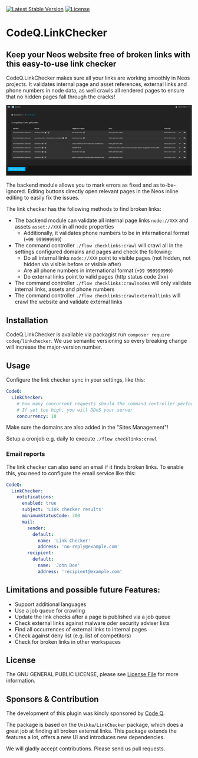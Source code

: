 [![Latest Stable Version](https://poser.pugx.org/codeq/linkchecker/v/stable)](https://packagist.org/packages/codeq/linkchecker)
[![License](https://poser.pugx.org/codeq/linkchecker/license)](LICENSE)

# CodeQ.LinkChecker

## Keep your Neos website free of broken links with this easy-to-use link checker

CodeQ.LinkChecker makes sure all your links are working smoothly in Neos projects. It validates internal page and asset 
references, external links and phone numbers in node data, as well crawls all rendered pages to ensure that no hidden 
pages fall through the cracks!

![Backend Module screenshot](screenshot.png)

The backend module allows you to mark errors as fixed and as to-be-ignored. Editing buttons directly open relevant pages
in the Neos inline editing to easily fix the issues.

The link checker has the following methods to find broken links:

 - The backend module can validate all internal page links `node://XXX` and assets `asset://XXX` in all node properties
   - Additionally, it validates phone numbers to be in international format (`+99 999999999`)
 - The command controller `./flow checklinks:crawl` will crawl all in the settings configured domains and pages and check the following:
   - Do all internal links `node://XXX` point to visible pages (not hidden, not hidden via visible before or visible after)
   - Are all phone numbers in international format (`+99 999999999`)
   - Do external links point to valid pages (http status code 2xx)
 - The command controller `./flow checklinks:crawlnodes` will only validate internal links, assets and phone numbers
 - The command controller `./flow checklinks:crawlexternallinks` will crawl the website and validate external links

## Installation

CodeQ.LinkChecker is available via packagist run `composer require codeq/linkchecker`.
We use semantic versioning so every breaking change will increase the major-version number.

## Usage

Configure the link checker sync in your settings, like this:

```yaml
CodeQ:
  LinkChecker:
    # how many concurrent requests should the command controller perform
    # If set too high, you will DDoS your server
    concurrency: 10
```

Make sure the domains are also added in the "Sites Management"!

Setup a cronjob e.g. daily to execute `./flow checklinks:crawl`

### Email reports

The link checker can also send an email if it finds broken links.
To enable this, you need to configure the email service like this:

```yaml
CodeQ:
  LinkChecker:
    notifications:
      enabled: true
      subject: 'Link checker results'
      minimumStatusCode: 300
      mail:
        sender:
          default:
            name: 'Link Checker'
            address: 'no-reply@example.com'
        recipient:
          default:
            name: 'John Doe'
            address: 'recipient@example.com'
```

## Limitations and possible future Features:
 - Support additional languages
 - Use a job queue for crawling
 - Update the link checks after a page is published via a job queue
 - Check external links against malware oder security adviser lists
 - Find all occurrences of external links to internal pages
 - Check against deny list (e.g. list of competitors)
 - Check for broken links in other workspaces

## License

The GNU GENERAL PUBLIC LICENSE, please see [License File](LICENSE) for more information.

## Sponsors & Contribution

The development of this plugin was kindly sponsored by [Code Q](https://codeq.at/). 

The package is based on the `Unikka/LinkChecker` package, which does a great job at finding all broken external links. This package extends the features a lot, offers a new UI and introduces new dependencies.

We will gladly accept contributions. Please send us pull requests.
